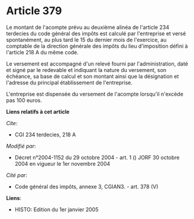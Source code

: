 # Article 379

Le montant de l'acompte prévu au deuxième alinéa de l'article 234 terdecies du code général des impôts est calculé par
l'entreprise et versé spontanément, au plus tard le 15 du dernier mois de l'exercice, au comptable de la direction générale
des impôts du lieu d'imposition défini à l'article 218 A du même code.

Le versement est accompagné d'un relevé fourni par l'administration, daté et signé par le redevable et indiquant la nature du
versement, son échéance, sa base de calcul et son montant ainsi que la désignation et l'adresse du principal établissement de
l'entreprise.

L'entreprise est dispensée du versement de l'acompte lorsqu'il n'excède pas 100 euros.

**Liens relatifs à cet article**

_Cite_:

  - CGI 234 terdecies, 218 A

_Modifié par_:

  - Décret n°2004-1152 du 29 octobre 2004 - art. 1 () JORF 30 octobre 2004 en vigueur le 1er novembre 2004

_Cité par_:

  - Code général des impôts, annexe 3, CGIAN3. - art. 378 (V)

**Liens**:

  - HISTO: Edition du 1er janvier 2005
